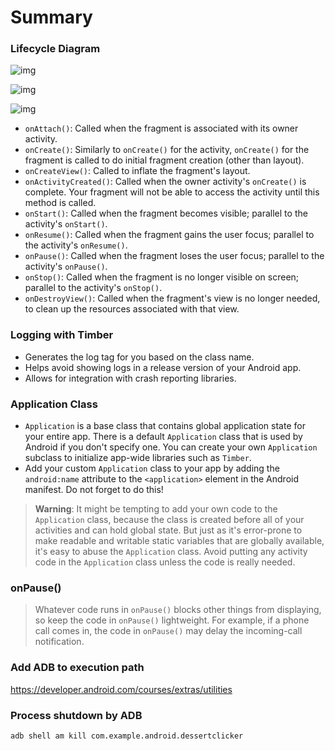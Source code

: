 Summary
==============================

### Lifecycle Diagram

![img](https://codelabs.developers.google.com/codelabs/kotlin-android-training-lifecycles-logging/img/f6b25a71cec4e401.png)

![img](https://codelabs.developers.google.com/codelabs/kotlin-android-training-complex-lifecycle/img/c259ab6beca0ca88.png)

![img](https://codelabs.developers.google.com/codelabs/kotlin-android-training-lifecycles-logging/img/dfde69e6a42d54b3.png)

- `onAttach()`: Called when the fragment is associated with its owner activity.
- `onCreate()`: Similarly to `onCreate()` for the activity, `onCreate()` for the fragment is called to do initial fragment creation (other than layout).
- `onCreateView()`: Called to inflate the fragment's layout.
- `onActivityCreated()`: Called when the owner activity's `onCreate()` is complete. Your fragment will not be able to access the activity until this method is called.
- `onStart()`: Called when the fragment becomes visible; parallel to the activity's `onStart()`.
- `onResume()`: Called when the fragment gains the user focus; parallel to the activity's `onResume()`.
- `onPause()`: Called when the fragment loses the user focus; parallel to the activity's `onPause()`.
- `onStop()`: Called when the fragment is no longer visible on screen; parallel to the activity's `onStop()`.
- `onDestroyView()`: Called when the fragment's view is no longer needed, to clean up the resources associated with that view.

### Logging with Timber

- Generates the log tag for you based on the class name.
- Helps avoid showing logs in a release version of your Android app.
- Allows for integration with crash reporting libraries.

### Application Class

- `Application` is a base class that contains global application state for your entire app. There is a default `Application` class that is used by Android if you don't specify one. You can create your own `Application` subclass to initialize app-wide libraries such as `Timber`.
- Add your custom `Application` class to your app by adding the `android:name` attribute to the `<application>` element in the Android manifest. Do not forget to do this!

> **Warning**: It might be tempting to add your own code to the `Application` class, because the class is created before all of your activities and can hold global state. But just as it's error-prone to make readable and writable static variables that are globally available, it's easy to abuse the `Application` class. Avoid putting any activity code in the `Application` class unless the code is really needed.

### onPause()

> Whatever code runs in `onPause()` blocks other things from displaying, so keep the code in `onPause()` lightweight. For example, if a phone call comes in, the code in `onPause()` may delay the incoming-call notification.

### Add ADB to execution path

https://developer.android.com/courses/extras/utilities

### Process shutdown by ADB

```
adb shell am kill com.example.android.dessertclicker
```

